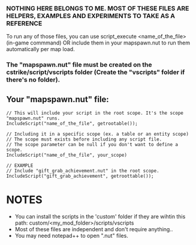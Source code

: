 ### NOTHING HERE BELONGS TO ME. MOST OF THESE FILES ARE HELPERS, EXAMPLES AND EXPERIMENTS TO TAKE AS A REFERENCE

To run any of those files, you can use script_execute <name_of_the_file> (in-game commmand) OR include them in your mapspawn.nut to run them automatically per map load.
### The "mapspawn.nut" file must be created on the cstrike/script/vscripts folder (Create the "vscripts" folder if there's no folder).
## Your "mapspawn.nut" file:
```Squirrel
// This will include your script in the root scope. It's the scope "mapspawn.nut" runs.
IncludeScript("name_of_the_file", getrootable());

// Including it in a specific scope (ex. a table or an entity scope)
// The scope must exists before including any script file.
// The scope parameter can be null if you don't want to define a scope.
IncludeScript("name_of_the_file", your_scope)

// EXAMPLE
// Include "gift_grab_achievement.nut" in the root scope.
IncludeScript("gift_grab_achievement", getroottable());
```
# NOTES
- You can install the scripts in the 'custom' folder if they are wihtin this path: custom/<my_mod_folder>/scripts/vscripts
- Most of these files are independent and don't require anything..
- You may need notepad++ to open ".nut" files.

